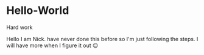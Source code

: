 # Hello-World



Hard work

Hello I am Nick.
have never done this before so I'm just following the steps. I will have more when I figure it out 😉
